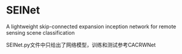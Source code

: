 # SEINet
A lightweight skip-connected expansion inception network for remote sensing scene classification

SEINet.py文件中只给出了网络模型，训练和测试参考CACRWNet
